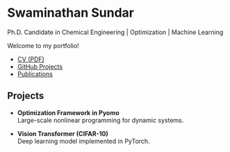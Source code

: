 # Swaminathan Sundar
Ph.D. Candidate in Chemical Engineering | Optimization | Machine Learning  

Welcome to my portfolio!  

- [CV (PDF)](cv.pdf)
- [GitHub Projects](https://github.com/swaminathan1296)
- [Publications](#publications)

## Projects
- **Optimization Framework in Pyomo**  
  Large-scale nonlinear programming for dynamic systems.  

- **Vision Transformer (CIFAR-10)**  
  Deep learning model implemented in PyTorch.  